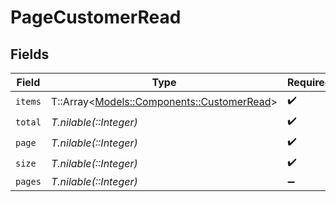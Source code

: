 # PageCustomerRead


## Fields

| Field                                                                             | Type                                                                              | Required                                                                          | Description                                                                       |
| --------------------------------------------------------------------------------- | --------------------------------------------------------------------------------- | --------------------------------------------------------------------------------- | --------------------------------------------------------------------------------- |
| `items`                                                                           | T::Array<[Models::Components::CustomerRead](../../models/shared/customerread.md)> | :heavy_check_mark:                                                                | N/A                                                                               |
| `total`                                                                           | *T.nilable(::Integer)*                                                            | :heavy_check_mark:                                                                | N/A                                                                               |
| `page`                                                                            | *T.nilable(::Integer)*                                                            | :heavy_check_mark:                                                                | N/A                                                                               |
| `size`                                                                            | *T.nilable(::Integer)*                                                            | :heavy_check_mark:                                                                | N/A                                                                               |
| `pages`                                                                           | *T.nilable(::Integer)*                                                            | :heavy_minus_sign:                                                                | N/A                                                                               |